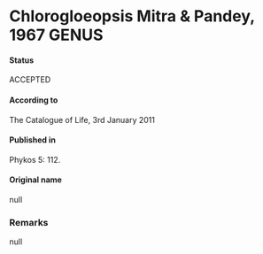 # Chlorogloeopsis Mitra & Pandey, 1967 GENUS

#### Status
ACCEPTED

#### According to
The Catalogue of Life, 3rd January 2011

#### Published in
Phykos 5: 112.

#### Original name
null

### Remarks
null